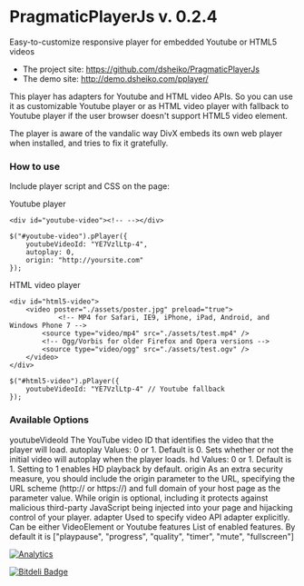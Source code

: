 PragmaticPlayerJs v. 0.2.4
=================

Easy-to-customize responsive player for embedded Youtube or HTML5 videos

* The project site: https://github.com/dsheiko/PragmaticPlayerJs
* The demo site: http://demo.dsheiko.com/pplayer/

This player has adapters for Youtube and HTML video APIs. So you can use it as customizable Youtube player or as HTML video player with fallback to Youtube player if the user browser doesn't support HTML5 video element.

The player is aware of the vandalic way DivX embeds its own web player when installed, and tries to fix it gratefully.

### How to use

Include player script and CSS on the page:

<link rel="stylesheet" type="text/css" href="../pplayer/assets/pplayer.css" />
<script src="//ajax.googleapis.com/ajax/libs/jquery/1.7.1/jquery.min.js"></script>
<script src="../pplayer/assets/pplayer.js"></script>

Youtube player

    <div id="youtube-video"><!-- --></div>

    $("#youtube-video").pPlayer({
        youtubeVideoId: "YE7VzlLtp-4",
        autoplay: 0,
        origin: "http://yoursite.com"
    });

HTML video player

    <div id="html5-video">
        <video poster="./assets/poster.jpg" preload="true">
                <!-- MP4 for Safari, IE9, iPhone, iPad, Android, and Windows Phone 7 -->
            <source type="video/mp4" src="./assets/test.mp4" />
            <!-- Ogg/Vorbis for older Firefox and Opera versions -->
            <source type="video/ogg" src="./assets/test.ogv" />
        </video>
    </div>

    $("#html5-video").pPlayer({
        youtubeVideoId: "YE7VzlLtp-4" // Youtube fallback
    });

### Available Options

youtubeVideoId
    The YouTube video ID that identifies the video that the player will load.
autoplay
    Values: 0 or 1. Default is 0. Sets whether or not the initial video will autoplay when the player loads.
hd
    Values: 0 or 1. Default is 1. Setting to 1 enables HD playback by default.
origin
    As an extra security measure, you should include the origin parameter to the URL, specifying the URL scheme (http:// or https://) and full domain of your host page as the parameter value. While origin is optional, including it protects against malicious third-party JavaScript being injected into your page and hijacking control of your player.
adapter
    Used to specify video API adapter explicitly. Can be either VideoElement or Youtube
features
    List of enabled features. By default it is ["playpause", "progress", "quality", "timer", "mute", "fullscreen"]


[![Analytics](https://ga-beacon.appspot.com/UA-1150677-13/dsheiko/PragmaticPlayerJs)](http://githalytics.com/dsheiko/PragmaticPlayerJs)

[![Bitdeli Badge](https://d2weczhvl823v0.cloudfront.net/dsheiko/pragmaticplayerjs/trend.png)](https://bitdeli.com/free "Bitdeli Badge")

